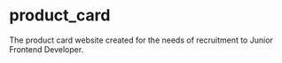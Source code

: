 # product_card
The product card website created for the needs of recruitment to Junior Frontend Developer.
